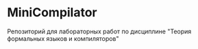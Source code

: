 # MiniCompilator
Репозиторий для лабораторных работ по дисциплине "Теория формальных языков и компиляторов"
